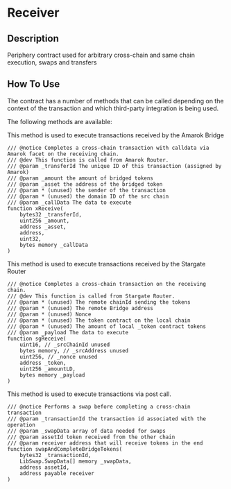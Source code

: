 # Receiver

## Description

Periphery contract used for arbitrary cross-chain and same chain execution, swaps and transfers

## How To Use

The contract has a number of methods that can be called depending on the context of the transaction
and which third-party integration is being used.

The following methods are available:

This method is used to execute transactions received by the Amarok Bridge

```solidity
/// @notice Completes a cross-chain transaction with calldata via Amarok facet on the receiving chain.
/// @dev This function is called from Amarok Router.
/// @param _transferId The unique ID of this transaction (assigned by Amarok)
/// @param _amount the amount of bridged tokens
/// @param _asset the address of the bridged token
/// @param * (unused) the sender of the transaction
/// @param * (unused) the domain ID of the src chain
/// @param _callData The data to execute
function xReceive(
    bytes32 _transferId,
    uint256 _amount,
    address _asset,
    address,
    uint32,
    bytes memory _callData
)
```

This method is used to execute transactions received by the Stargate Router

```solidity
/// @notice Completes a cross-chain transaction on the receiving chain.
/// @dev This function is called from Stargate Router.
/// @param * (unused) The remote chainId sending the tokens
/// @param * (unused) The remote Bridge address
/// @param * (unused) Nonce
/// @param * (unused) The token contract on the local chain
/// @param * (unused) The amount of local _token contract tokens
/// @param _payload The data to execute
function sgReceive(
    uint16, // _srcChainId unused
    bytes memory, // _srcAddress unused
    uint256, // _nonce unused
    address _token,
    uint256 _amountLD,
    bytes memory _payload
)
```

This method is used to execute transactions via post call.

```solidity
/// @notice Performs a swap before completing a cross-chain transaction
/// @param _transactionId the transaction id associated with the operation
/// @param _swapData array of data needed for swaps
/// @param assetId token received from the other chain
/// @param receiver address that will receive tokens in the end
function swapAndCompleteBridgeTokens(
    bytes32 _transactionId,
    LibSwap.SwapData[] memory _swapData,
    address assetId,
    address payable receiver
)
```
